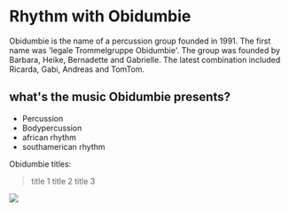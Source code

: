 # Rhythm with Obidumbie
Obidumbie is the name of a percussion group founded in 1991. The first name was 'legale Trommelgruppe Obidumbie'. The group was founded by Barbara, Heike, Bernadette and Gabrielle. The latest combination included Ricarda, Gabi, Andreas and TomTom.
## what's the music Obidumbie presents?
* Percussion
* Bodypercussion
* african rhythm
* southamerican rhythm

Obidumbie titles:
> title 1
> title 2
> title 3

<img src="https://www.lust-auf-trommeln.de/images/KlangHang/HangKlang%202012.jpg"/>